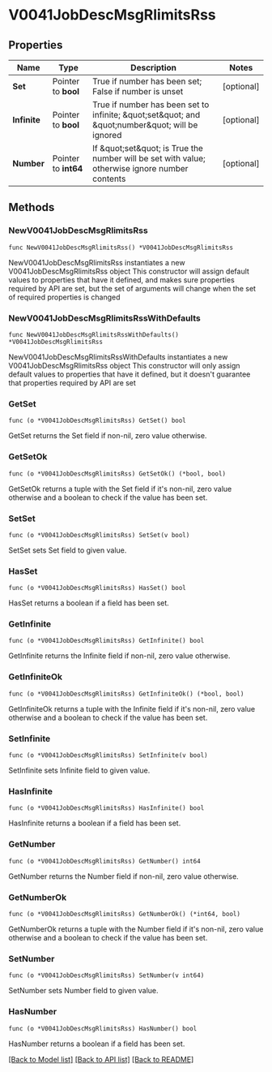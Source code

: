 # V0041JobDescMsgRlimitsRss

## Properties

Name | Type | Description | Notes
------------ | ------------- | ------------- | -------------
**Set** | Pointer to **bool** | True if number has been set; False if number is unset | [optional] 
**Infinite** | Pointer to **bool** | True if number has been set to infinite; \&quot;set\&quot; and \&quot;number\&quot; will be ignored | [optional] 
**Number** | Pointer to **int64** | If \&quot;set\&quot; is True the number will be set with value; otherwise ignore number contents | [optional] 

## Methods

### NewV0041JobDescMsgRlimitsRss

`func NewV0041JobDescMsgRlimitsRss() *V0041JobDescMsgRlimitsRss`

NewV0041JobDescMsgRlimitsRss instantiates a new V0041JobDescMsgRlimitsRss object
This constructor will assign default values to properties that have it defined,
and makes sure properties required by API are set, but the set of arguments
will change when the set of required properties is changed

### NewV0041JobDescMsgRlimitsRssWithDefaults

`func NewV0041JobDescMsgRlimitsRssWithDefaults() *V0041JobDescMsgRlimitsRss`

NewV0041JobDescMsgRlimitsRssWithDefaults instantiates a new V0041JobDescMsgRlimitsRss object
This constructor will only assign default values to properties that have it defined,
but it doesn't guarantee that properties required by API are set

### GetSet

`func (o *V0041JobDescMsgRlimitsRss) GetSet() bool`

GetSet returns the Set field if non-nil, zero value otherwise.

### GetSetOk

`func (o *V0041JobDescMsgRlimitsRss) GetSetOk() (*bool, bool)`

GetSetOk returns a tuple with the Set field if it's non-nil, zero value otherwise
and a boolean to check if the value has been set.

### SetSet

`func (o *V0041JobDescMsgRlimitsRss) SetSet(v bool)`

SetSet sets Set field to given value.

### HasSet

`func (o *V0041JobDescMsgRlimitsRss) HasSet() bool`

HasSet returns a boolean if a field has been set.

### GetInfinite

`func (o *V0041JobDescMsgRlimitsRss) GetInfinite() bool`

GetInfinite returns the Infinite field if non-nil, zero value otherwise.

### GetInfiniteOk

`func (o *V0041JobDescMsgRlimitsRss) GetInfiniteOk() (*bool, bool)`

GetInfiniteOk returns a tuple with the Infinite field if it's non-nil, zero value otherwise
and a boolean to check if the value has been set.

### SetInfinite

`func (o *V0041JobDescMsgRlimitsRss) SetInfinite(v bool)`

SetInfinite sets Infinite field to given value.

### HasInfinite

`func (o *V0041JobDescMsgRlimitsRss) HasInfinite() bool`

HasInfinite returns a boolean if a field has been set.

### GetNumber

`func (o *V0041JobDescMsgRlimitsRss) GetNumber() int64`

GetNumber returns the Number field if non-nil, zero value otherwise.

### GetNumberOk

`func (o *V0041JobDescMsgRlimitsRss) GetNumberOk() (*int64, bool)`

GetNumberOk returns a tuple with the Number field if it's non-nil, zero value otherwise
and a boolean to check if the value has been set.

### SetNumber

`func (o *V0041JobDescMsgRlimitsRss) SetNumber(v int64)`

SetNumber sets Number field to given value.

### HasNumber

`func (o *V0041JobDescMsgRlimitsRss) HasNumber() bool`

HasNumber returns a boolean if a field has been set.


[[Back to Model list]](../README.md#documentation-for-models) [[Back to API list]](../README.md#documentation-for-api-endpoints) [[Back to README]](../README.md)


